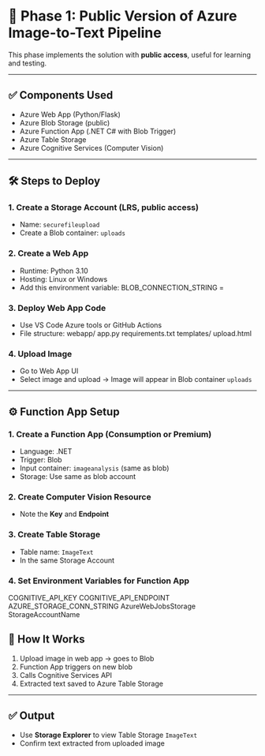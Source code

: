 # 🚀 Phase 1: Public Version of Azure Image-to-Text Pipeline

This phase implements the solution with **public access**, useful for learning and testing.

---

## ✅ Components Used

- Azure Web App (Python/Flask)
- Azure Blob Storage (public)
- Azure Function App (.NET C# with Blob Trigger)
- Azure Table Storage
- Azure Cognitive Services (Computer Vision)

---

## 🛠 Steps to Deploy

### 1. Create a Storage Account (LRS, public access)
- Name: `securefileupload`
- Create a Blob container: `uploads`

### 2. Create a Web App
- Runtime: Python 3.10
- Hosting: Linux or Windows
- Add this environment variable:
BLOB_CONNECTION_STRING = <your-storage-connection-string>


### 3. Deploy Web App Code
- Use VS Code Azure tools or GitHub Actions
- File structure:
webapp/
app.py
requirements.txt
templates/
upload.html


### 4. Upload Image
- Go to Web App UI
- Select image and upload → Image will appear in Blob container `uploads`

---

## ⚙️ Function App Setup

### 1. Create a Function App (Consumption or Premium)
- Language: .NET
- Trigger: Blob
- Input container: `imageanalysis` (same as blob)
- Storage: Use same as blob account

### 2. Create Computer Vision Resource
- Note the **Key** and **Endpoint**

### 3. Create Table Storage
- Table name: `ImageText`
- In the same Storage Account

### 4. Set Environment Variables for Function App
COGNITIVE_API_KEY
COGNITIVE_API_ENDPOINT
AZURE_STORAGE_CONN_STRING
AzureWebJobsStorage
StorageAccountName


## 🔄 How It Works

1. Upload image in web app → goes to Blob
2. Function App triggers on new blob
3. Calls Cognitive Services API
4. Extracted text saved to Azure Table Storage

---

## ✅ Output

- Use **Storage Explorer** to view Table Storage `ImageText`
- Confirm text extracted from uploaded image
